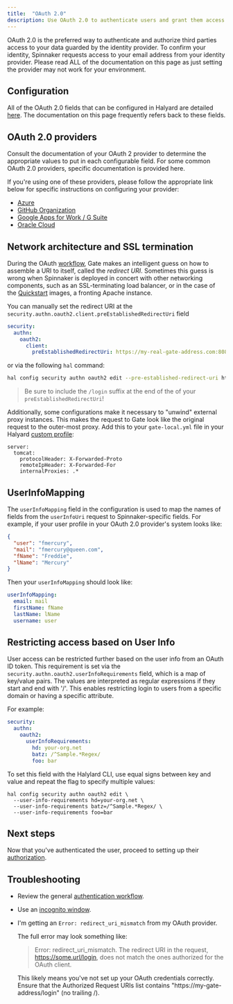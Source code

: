 ```yaml
---
title:  "OAuth 2.0"
description: Use OAuth 2.0 to authenticate users and grant them access to Spinnaker.
---
```


OAuth 2.0 is the preferred way to authenticate and authorize third parties access to your data guarded by the identity provider. To confirm your identity, Spinnaker requests access to your email address from your identity provider.  Please read ALL of the documentation on this page as just setting the provider may not work for your environment.

## Configuration

All of the OAuth 2.0 fields that can be configured in Halyard are detailed
[here](config.md). The documentation on this page frequently refers back to
these fields.

## OAuth 2.0 providers

Consult the documentation of your OAuth 2 provider to determine the appropriate
values to put in each configurable field. For some common OAuth 2.0 providers,
specific documentation is provided here.

If you're using one of these providers, please follow the appropriate link
below for specific instructions on configuring your provider:
* [Azure](./azure/)
* [GitHub Organization](./github/)
* [Google Apps for Work / G Suite](./google/)
* [Oracle Cloud](./oracle/)

## Network architecture and SSL termination

During the OAuth [workflow](/docs/reference/architecture/authz_authn/authentication/#workflow), Gate makes an intelligent 
guess on how to assemble a URI to
itself, called the *redirect URI*. Sometimes this guess is wrong when Spinnaker is deployed
in concert with other networking components, such as an SSL-terminating load balancer, or in the
case of the [Quickstart](/docs/setup/quickstart) images, a fronting Apache instance.

You can manually set the redirect URI at the `security.authn.oauth2.client.preEstablishedRedirectUri`
field
```yaml
security:
  authn:
    oauth2:
      client:
        preEstablishedRedirectUri: https://my-real-gate-address.com:8084/login
```
or via the following `hal` command:
```bash
hal config security authn oauth2 edit --pre-established-redirect-uri https://my-real-gate-address.com:8084/login
```

> Be sure to include the `/login` suffix at the end of the of your `preEstablishedRedirectUri`!

Additionally, some configurations make it necessary to "unwind" external proxy instances. This makes the request to Gate
look like the original request to the outer-most proxy. Add this to your `gate-local.yml` file in your Halyard
[custom profile](/docs/reference/halyard/custom/#custom-profiles):

```
server:
  tomcat:
    protocolHeader: X-Forwarded-Proto
    remoteIpHeader: X-Forwarded-For
    internalProxies: .*
```

## UserInfoMapping

The `userInfoMapping` field in the configuration is used to map the names of fields from the
`userInfoUri` request to Spinnaker-specific fields. For example, if your user profile in your OAuth 2.0
 provider's system looks like:

```json
{
  "user": "fmercury",
  "mail": "fmercury@queen.com",
  "fName": "Freddie",
  "lName": "Mercury"
}
```

Then your `userInfoMapping` should look like:
```yaml
userInfoMapping:
  email: mail
  firstName: fName
  lastName: lName
  username: user
```

## Restricting access based on User Info

User access can be restricted further based on the user info from an OAuth ID token. This
requirement is set via the `security.authn.oauth2.userInfoRequirements` field, which
is a map of key/value pairs. The values are interpreted as regular expressions if they
start and end with '/'. This enables restricting login to users from a specific domain
or having a specific attribute.

For example:
```yaml
security:
  authn:
    oauth2:
      userInfoRequirements:
        hd: your-org.net
        batz: /^Sample.*Regex/
        foo: bar
```

To set this field with the Halylard CLI, use equal signs between key and value and
repeat the flag to specify multiple values:
```
hal config security authn oauth2 edit \
  --user-info-requirements hd=your-org.net \
  --user-info-requirements batz=/^Sample.*Regex/ \
  --user-info-requirements foo=bar
```

## Next steps

Now that you've authenticated the user, proceed to setting up their [authorization](/docs/setup/other_config/security/authorization/).

## Troubleshooting

* Review the general [authentication workflow](/docs/reference/architecture/authz_authn/authentication/#workflow).

* Use an [incognito window](/docs/setup/other_config/security/authentication#incognito-mode).

* I'm getting an `Error: redirect_uri_mismatch` from my OAuth provider.

    The full error may look something like:

    > Error: redirect_uri_mismatch. The redirect URI in the request, https://some.url/login,
    does not match the ones authorized for the OAuth client.

    This likely means you've not set up your OAuth credentials correctly. Ensure that the Authorized
    Request URIs list contains "https://my-gate-address/login" (no trailing /).
